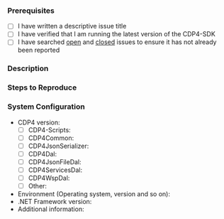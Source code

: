 ### Prerequisites

- [ ] I have written a descriptive issue title
- [ ] I have verified that I am running the latest version of the CDP4-SDK
- [ ] I have searched [open](https://github.com/RHEAGROUP/CDP4-CDP4-Scripts/issues) and [closed](https://github.com/RHEAGROUP/CDP4-Scripts/issues?q=is%3Aissue+is%3Aclosed) issues to ensure it has not already been reported

### Description
<!-- A description of the bug or feature -->

### Steps to Reproduce
<!-- List of steps, sample code, failing test or link to a project that reproduces the behavior -->

### System Configuration
<!-- Tell us about the environment where you are experiencing the bug -->

- CDP4 version:
  - [ ] CDP4-Scripts:       
  - [ ] CDP4Common:         
  - [ ] CDP4JsonSerializer: 
  - [ ] CDP4Dal:            
  - [ ] CDP4JsonFileDal:    
  - [ ] CDP4ServicesDal:    
  - [ ] CDP4WspDal:         
  - [ ] Other:              
- Environment (Operating system, version and so on):
- .NET Framework version:
- Additional information:

<!-- Thanks for reporting the issue to CDP4-Scripts! -->